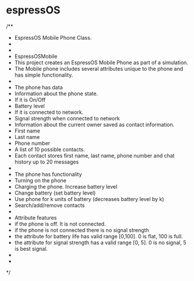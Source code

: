 # espressOS
/**
 * EspressOS Mobile Phone Class.
 *
 *
 * EspressOSMobile
 * This project creates an EspressOS Mobile Phone as part of a simulation.
 * The Mobile phone includes several attributes unique to the phone and has simple functionality.
 *
 * The phone has data
 *  Information about the phone state. 
 *    If it is On/Off
 *    Battery level 
 *    If it is connected to network. 
 *    Signal strength when connected to network
 *  Information about the current owner saved as contact information. 
 *    First name
 *    Last name
 *    Phone number
 *  A list of 10 possible contacts.
 *    Each contact stores first name, last name, phone number and chat history up to 20 messages
 *  
 * The phone has functionality
 *  Turning on the phone
 *  Charging the phone. Increase battery level
 *  Change battery (set battery level)
 *  Use phone for k units of battery (decreases battery level by k)
 *  Search/add/remove contacts
 *
 * Attribute features
 *  if the phone is off. It is not connected. 
 *  if the phone is not connected there is no signal strength
 *  the attribute for battery life has valid range [0,100]. 0 is flat, 100 is full.
 *  the attribute for signal strength has a valid range [0, 5]. 0 is no signal, 5 is best signal.
 * 
 *
 */
